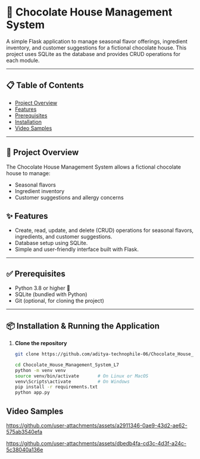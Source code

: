 # 🍫 Chocolate House Management System

A simple Flask application to manage seasonal flavor offerings, ingredient inventory, and customer suggestions for a fictional chocolate house. This project uses SQLite as the database and provides CRUD operations for each module.

---

## 📋 Table of Contents
- [Project Overview](#-project-overview)
- [Features](#-features)
- [Prerequisites](#-prerequisites)
- [Installation](#-installation-&-running-the-application)
- [Video Samples](#-Video-Samples)
---

## 📖 Project Overview

The Chocolate House Management System allows a fictional chocolate house to manage:
- Seasonal flavors
- Ingredient inventory
- Customer suggestions and allergy concerns

## ✨ Features
- Create, read, update, and delete (CRUD) operations for seasonal flavors, ingredients, and customer suggestions.
- Database setup using SQLite.
- Simple and user-friendly interface built with Flask.

---

## ✅ Prerequisites

- Python 3.8 or higher 🐍
- SQLite (bundled with Python)
- Git (optional, for cloning the project)

---

## 📦 Installation & Running the Application

1. **Clone the repository**  
   ```bash
   git clone https://github.com/aditya-technophile-06/Chocolate_House_Management_System_L7.git

   cd Chocolate_House_Management_System_L7
   python -m venv venv
   source venv/bin/activate       # On Linux or MacOS
   venv\Scripts\activate          # On Windows
   pip install -r requirements.txt
   python app.py


## Video Samples

https://github.com/user-attachments/assets/a2911346-0ae9-43d2-ae62-575ab3540efa


https://github.com/user-attachments/assets/dbedb4fa-cd3c-4d3f-a24c-5c38040a136e
